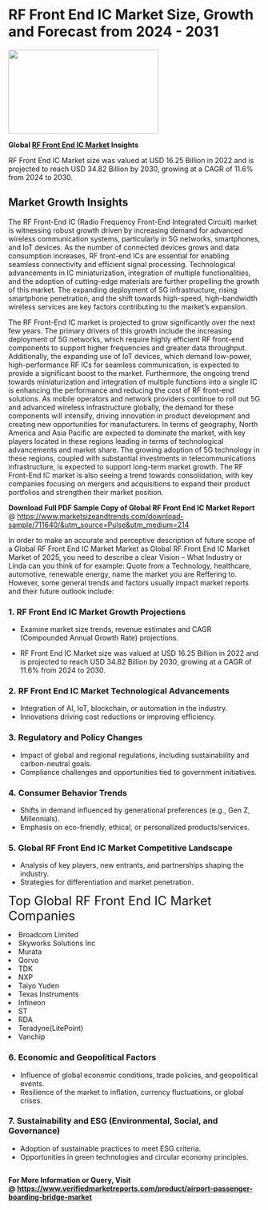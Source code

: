 <H1>RF Front End IC Market Size, Growth and Forecast from 2024 - 2031</H1><img class="aligncenter size-medium wp-image-584254" src="https://thirdeyenews.in/wp-content/uploads/2024/09/Global-Market-Research-300x168.jpeg" alt="" width="300" height="168" /><p><strong>Global&nbsp;<a href="https://www.marketsizeandtrends.com/download-sample/711640/&amp;utm_source=Pulse&amp;utm_medium=214">RF Front End IC Market</a> Insights</strong></p><p>RF Front End IC Market size was valued at USD 16.25 Billion in 2022 and is projected to reach USD 34.82 Billion by 2030, growing at a CAGR of 11.6% from 2024 to 2030.</p><p><h2>Market Growth Insights</h2> <p>The RF Front-End IC (Radio Frequency Front-End Integrated Circuit) market is witnessing robust growth driven by increasing demand for advanced wireless communication systems, particularly in 5G networks, smartphones, and IoT devices. As the number of connected devices grows and data consumption increases, RF front-end ICs are essential for enabling seamless connectivity and efficient signal processing. Technological advancements in IC miniaturization, integration of multiple functionalities, and the adoption of cutting-edge materials are further propelling the growth of this market. The expanding deployment of 5G infrastructure, rising smartphone penetration, and the shift towards high-speed, high-bandwidth wireless services are key factors contributing to the market’s expansion. </p> <p>The RF Front-End IC market is projected to grow significantly over the next few years. The primary drivers of this growth include the increasing deployment of 5G networks, which require highly efficient RF front-end components to support higher frequencies and greater data throughput. Additionally, the expanding use of IoT devices, which demand low-power, high-performance RF ICs for seamless communication, is expected to provide a significant boost to the market. Furthermore, the ongoing trend towards miniaturization and integration of multiple functions into a single IC is enhancing the performance and reducing the cost of RF front-end solutions. As mobile operators and network providers continue to roll out 5G and advanced wireless infrastructure globally, the demand for these components will intensify, driving innovation in product development and creating new opportunities for manufacturers. In terms of geography, North America and Asia Pacific are expected to dominate the market, with key players located in these regions leading in terms of technological advancements and market share. The growing adoption of 5G technology in these regions, coupled with substantial investments in telecommunications infrastructure, is expected to support long-term market growth. The RF Front-End IC market is also seeing a trend towards consolidation, with key companies focusing on mergers and acquisitions to expand their product portfolios and strengthen their market position. </p><p><span class=""><strong>Download Full PDF Sample Copy of Global RF Front End IC Market Report</strong> @ <a href="https://www.marketsizeandtrends.com/download-sample/711640/&amp;utm_source=Pulse&amp;utm_medium=214" target="_blank">https://www.marketsizeandtrends.com/download-sample/711640/&amp;utm_source=Pulse&amp;utm_medium=214</a></span></p><p>In order to make an accurate and perceptive description of future scope of a Global&nbsp;RF Front End IC Market Market as Global&nbsp;RF Front End IC Market Market of 2025, you need to describe a clear Vision &ndash; What Industry or Linda can you think of for example: Quote from a Technology, healthcare, automotive, renewable energy, name the market you are Reffering to. However, some general trends and factors usually impact market reports and their future outlook include:</p><h3>1.&nbsp;<strong>RF Front End IC Market Growth Projections</strong></h3><ul><li>Examine market size trends, revenue estimates and CAGR (Compounded Annual Growth Rate) projections.</li><li><p>RF Front End IC Market size was valued at USD 16.25 Billion in 2022 and is projected to reach USD 34.82 Billion by 2030, growing at a CAGR of 11.6% from 2024 to 2030.</p></li></ul><h3>2.&nbsp;<strong>RF Front End IC Market Technological Advancements</strong></h3><ul><li>Integration of AI, IoT, blockchain, or automation in the industry.</li><li>Innovations driving cost reductions or improving efficiency.</li></ul><h3>3.&nbsp;<strong>Regulatory and Policy Changes</strong></h3><ul><li>Impact of global and regional regulations, including sustainability and carbon-neutral goals.</li><li>Compliance challenges and opportunities tied to government initiatives.</li></ul><h3>4.&nbsp;<strong>Consumer Behavior Trends</strong></h3><ul><li>Shifts in demand influenced by generational preferences (e.g., Gen Z, Millennials).</li><li>Emphasis on eco-friendly, ethical, or personalized products/services.</li></ul><h3>5.&nbsp;<strong>Global RF Front End IC Market Competitive Landscape</strong></h3><ul><li>Analysis of key players, new entrants, and partnerships shaping the industry.</li><li>Strategies for differentiation and market penetration.</li></ul><p data-pm-slice="1 1 []"><span style="color: inherit; font-family: inherit; font-size: 25px;">Top Global RF Front End IC Market Companies</span></p><div class="" data-test-id=""><p><li>Broadcom Limited</li><li> Skyworks Solutions Inc</li><li> Murata</li><li> Qorvo</li><li> TDK</li><li> NXP</li><li> Taiyo Yuden</li><li> Texas Instruments</li><li> Infineon</li><li> ST</li><li> RDA</li><li> Teradyne(LitePoint)</li><li> Vanchip</li></p></div><h3>6.&nbsp;<strong>Economic and Geopolitical Factors</strong></h3><ul><li>Influence of global economic conditions, trade policies, and geopolitical events.</li><li>Resilience of the market to inflation, currency fluctuations, or global crises.</li></ul><h3>7.&nbsp;<strong>Sustainability and ESG (Environmental, Social, and Governance)</strong></h3><ul><li>Adoption of sustainable practices to meet ESG criteria.</li><li>Opportunities in green technologies and circular economy principles.</li></ul><h2><strong style="font-size: 14px;">For More Information or Query, Visit @&nbsp;</strong><a style="background-color: #ffffff; font-size: 14px;" href="https://www.marketsizeandtrends.com/report/rf-front-end-ic-market/" target="_blank">https://www.verifiedmarketreports.com/product/airport-passenger-boarding-bridge-market</a></h2>
